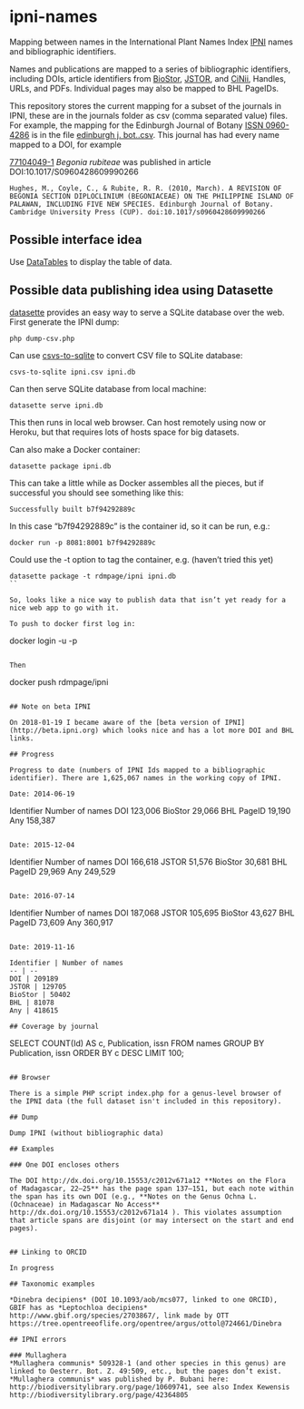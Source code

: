 # ipni-names

Mapping between names in the International Plant Names Index [IPNI](http://www.ipni.org) names and bibliographic identifiers.

Names and publications are mapped to a series of bibliographic identifiers, including DOIs, article identifiers from [BioStor](http://biostor.org), [JSTOR](http://jstor.org), and [CiNii](http://ci.nii.ac.jp), Handles, URLs, and PDFs. Individual pages may also be mapped to BHL PageIDs.

This repository stores the current mapping for a subset of the  journals in IPNI, these are in the journals folder as csv (comma separated value) files. For example, the mapping for the Edinburgh Journal of Botany [ISSN 0960-4286](http://www.worldcat.org/issn/0960-4286) is in the file [edinburgh j. bot..csv](https://github.com/rdmpage/ipni-names/blob/master/journals/edinburgh_j._bot..csv). This journal has had every name mapped to a DOI, for example

[77104049-1](http://www.ipni.org/ipni/idPlantNameSearch.do?id=77104049-1) _Begonia rubiteae_ was published in article DOI:10.1017/S0960428609990266

```
Hughes, M., Coyle, C., & Rubite, R. R. (2010, March). A REVISION OF BEGONIA SECTION DIPLOCLINIUM (BEGONIACEAE) ON THE PHILIPPINE ISLAND OF PALAWAN, INCLUDING FIVE NEW SPECIES. Edinburgh Journal of Botany. Cambridge University Press (CUP). doi:10.1017/s0960428609990266
```

## Possible interface idea

Use [DataTables](https://datatables.net) to display the table of data.

## Possible data publishing idea using Datasette

[datasette](https://github.com/simonw/datasette) provides an easy way to serve a SQLite database over the web. First generate the IPNI dump:

```
php dump-csv.php
```

Can use [csvs-to-sqlite](https://github.com/simonw/csvs-to-sqlite) to convert CSV file to SQLite database:

```
csvs-to-sqlite ipni.csv ipni.db
```

Can then serve SQLite database from local machine:

```
datasette serve ipni.db
```

This then runs in local web browser. Can host remotely using now or Heroku, but that requires lots of hosts space for big datasets.

Can also make a Docker container:

```
datasette package ipni.db
```

This can take a little while as Docker assembles all the pieces,  but if successful you should see something like this:

```
Successfully built b7f94292889c
```

In this case “b7f94292889c” is the container id, so it can be run, e.g.:

```
docker run -p 8081:8001 b7f94292889c
```

Could use the -t option to tag the container, e.g. (haven’t tried this yet)

```
datasette package -t rdmpage/ipni ipni.db
``

So, looks like a nice way to publish data that isn’t yet ready for a nice web app to go with it.

To push to docker first log in:

```
docker login -u <username> -p <password>
```

Then 

```
docker push rdmpage/ipni
```

## Note on beta IPNI

On 2018-01-19 I became aware of the [beta version of IPNI](http://beta.ipni.org) which looks nice and has a lot more DOI and BHL links.

## Progress

Progress to date (numbers of IPNI Ids mapped to a bibliographic identifier). There are 1,625,067 names in the working copy of IPNI.

Date: 2014-06-19

```
Identifier   Number of names
DOI               123,006
BioStor            29,066
BHL PageID         19,190
Any               158,387
```

Date: 2015-12-04

```
Identifier   Number of names
DOI                166,618
JSTOR               51,576
BioStor             30,681
BHL PageID          29,969
Any                249,529
```

Date: 2016-07-14
```
Identifier   Number of names
DOI                187,068
JSTOR              105,695
BioStor             43,627
BHL PageID          73,609
Any								 360,917
```

Date: 2019-11-16

Identifier | Number of names
-- | -- 
DOI | 209189
JSTOR | 129705
BioStor | 50402
BHL | 81078
Any | 418615

## Coverage by journal

```
SELECT COUNT(Id) AS c, Publication, issn FROM names GROUP BY Publication, issn ORDER BY c DESC LIMIT 100;
```

## Browser

There is a simple PHP script index.php for a genus-level browser of the IPNI data (the full dataset isn't included in this repository).

## Dump

Dump IPNI (without bibliographic data)

## Examples

### One DOI encloses others

The DOI http://dx.doi.org/10.15553/c2012v671a12 **Notes on the Flora of Madagascar, 22–25** has the page span 137–151, but each note within the span has its own DOI (e.g., **Notes on the Genus Ochna L. (Ochnaceae) in Madagascar No Access** http://dx.doi.org/10.15553/c2012v671a14 ). This violates assumption that article spans are disjoint (or may intersect on the start and end pages).


## Linking to ORCID

In progress

## Taxonomic examples

*Dinebra decipiens* (DOI 10.1093/aob/mcs077, linked to one ORCID), GBIF has as *Leptochloa decipiens* http://www.gbif.org/species/2703867/, link made by OTT https://tree.opentreeoflife.org/opentree/argus/ottol@724661/Dinebra

## IPNI errors

### Mullaghera
*Mullaghera communis* 509328-1 (and other species in this genus) are linked to Oesterr. Bot. Z. 49:509, etc., but the pages don’t exist. *Mullaghera communis* was published by P. Bubani here: http://biodiversitylibrary.org/page/10609741, see also Index Kewensis http://biodiversitylibrary.org/page/42364805



